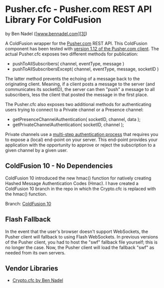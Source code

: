 
# Pusher.cfc - Pusher.com REST API Library For ColdFusion

by Ben Nadel 
([www.bennadel.com][3])

A ColdFusion wrapper for the [Pusher.com][5] REST API. This ColdFusion 
component has been tested with [version 1.12 of the Pusher.com client][2]. 
The actual Pusher.cfc exposes two different methods for publication:

* pushToAllSubscribers( channel, eventType, message )
* pushToAllSubscribersExcept( channel, eventType, message, socketID )

The latter method prevents the echoing of a message back to the originating
client. Meaning, if a client posts a message to the server (and communicates
its socketID), the server can then "push" a message to all subscribers, less
the client that posted the message in the first place.

The Pusher.cfc also exposes two additional methods for authenticating users
trying to connect to a Private channel or a Presence channel:

* getPresenceChannelAuthentication( socketID, channel, data );
* getPrivateChannelAuthentication( socketID, channel );

Private channels use a [multi-step authentication process][4] that requires you
to expose a (local) end-point on your server. This end-point provides your 
application with the opportunity to approve or reject the subscription to a 
given channel by a given user.

## ColdFusion 10 - No Dependencies

ColdFusion 10 introduced the new hmac() function for natively creating Hashed 
Message Authentication Codes (Hmac). I have created a ColdFusion 10 branch in
the repo in which the Crypto.cfc is replaced with the hmac() function.

Branch: [ColdFusion 10][6]

## Flash Fallback

In the event that the user's browser doesn't support WebSockets, the Pusher 
client will fallback to using Flash WebSockets. In previous versions of the 
Pusher client, you had to host the "swf" fallback file yourself; this is no
longer the case. Now, the Pusher client will load the fallback "swf" as 
needed from its own servers.

## Vendor Libraries

* [Crypto.cfc by Ben Nadel][1]


[1]: https://github.com/bennadel/Crypto.cfc
[2]: http://js.pusher.com/1.12/pusher.min.js
[3]: http://www.bennadel.com
[4]: http://pusher.com/docs/authenticating_users
[5]: http://pusher.com
[6]: https://github.com/bennadel/Pusher.cfc/tree/coldfusion10